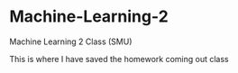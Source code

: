 # Machine-Learning-2
Machine Learning 2 Class (SMU)

This is where I have saved the homework coming out class
